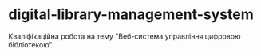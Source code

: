 # digital-library-management-system
Кваліфікаційна робота на тему "Веб-система управління цифровою бібліотекою"

